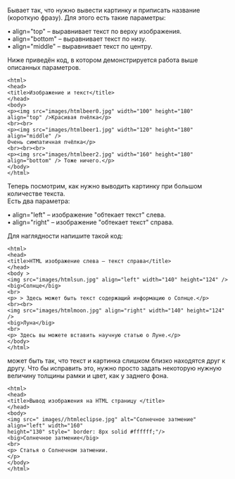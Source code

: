 Бывает так, что нужно вывести картинку и приписать название (короткую фразу). Для этого есть такие параметры:  
  
• align="top" – выравнивает текст по верху изображения.  
• align="bottom" – выравнивает текст по низу.  
• align="middle" – выравнивает текст по центру.  
  
Ниже приведён код, в котором демонстрируется работа выше описанных параметров.  

```
<html>
<head>
<title>Изображение и текст</title>
</head>
<body>
<p><img src="images/htmlbeer0.jpg" width="100" height="180" align="top" />Красивая пчёлка</p>
<br><br>
<p><img src="images/htmlbeer1.jpg" width="120" height="180" align="middle" /> 
Очень симпатичная пчёлка</p>
<br><br><br>
<p><img src="images/htmlbeer2.jpg" width="160" height="180" align="bottom" /> Тоже ничего.</p>
</body>
</html>
```

Теперь посмотрим, как нужно выводить картинку при большом количестве текста.  
Есть два параметра:  
  
• align="left" – изображение "обтекает текст" слева.  
• align="right" – изображение "обтекает текст" справа.  
  
Для наглядности напишите такой код:

```
<html>
<head>
<title>HTML изображение слева – текст справа</title>
</head>
<body >
<img src="images/htmlsun.jpg" align="left" width="140" height="124" />
<big>Солнце</big>
<br>
<p> > Здесь может быть текст содержащий информацию о Солнце.</p>
<br><br>
<img src="images/htmlmoon.jpg" align="right" width="140" height="124" />
<big>Луна</big>
<br>
<p> Здесь вы можете вставить научную статью о Луне.</p>
</body>
</html>
```

может быть так, что текст и картинка слишком близко находятся друг к другу. Что бы исправить это, нужно просто задать некоторую нужную величину толщины рамки и цвет, как у заднего фона.

```
<html>
<head>
<title>Вывод изображения на HTML страницу </title>
</head>
<body>
<img src=" images//htmleclipse.jpg" alt="Солнечное затмение" align="left" width="160" 
height="130" style=" border: 8px solid #ffffff;"/>
<big>Солнечное затмение</big>
<br>
<p> Статья о Солнечном затмении.
</p>
</body>
</html>
```
